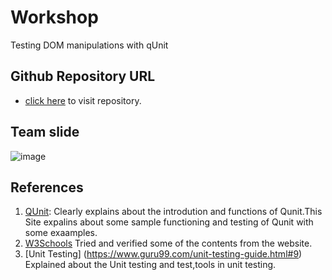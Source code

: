 # Workshop

Testing DOM manipulations with qUnit

## Github Repository URL
- [click here](https://github.com/Samanthgourineni/Workshop ) to visit repository.

## Team slide

![image]()

## References

1. [QUnit](https://qunitjs.com/): Clearly explains about the introdution and functions of Qunit.This Site expalins about some sample functioning and testing of Qunit with some exaamples.  
1.	[W3Schools](https://www.w3schools.com) Tried and verified some of the contents from the website.
1.	[Unit Testing] (https://www.guru99.com/unit-testing-guide.html#9) Explained about the Unit testing and test,tools in unit testing.


